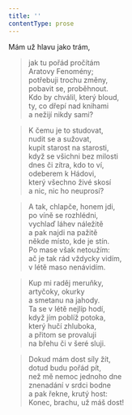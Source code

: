 ```yaml
---
title: ''
contentType: prose
---
```


Mám už hlavu jako trám,

> jak tu pořád pročítám  
> Aratovy Fenomény;  
> potřebuji trochu změny,  
> pobavit se, proběhnout.  
> Kdo by chválil, který bloud,  
> ty, co dřepí nad knihami  
> a nežijí nikdy sami?

> K čemu je to studovat,  
> nudit se a sužovat,  
> kupit starost na starosti,  
> když se všichni bez milosti  
> dnes či zítra, kdo to ví,  
> odeberem k Hádovi,  
> který všechno živé skosí  
> a nic, nic ho neuprosí?

> A tak, chlapče, honem jdi,  
> po víně se rozhlédni,  
> vychlaď láhev náležitě  
> a pak najdi na pažitě  
> někde místo, kde je stín.  
> Po mase však netoužím:  
> ač je tak rád vždycky vidím,  
> v létě maso nenávidím.

> Kup mi raděj meruňky,  
> artyčoky, okurky  
> a smetanu na jahody.  
> Ta se v létě nejlíp hodí,  
> když jím poblíž potoka,  
> který hučí zhluboka,  
> a přitom se provaluji  
> na břehu či v šeré sluji.

> Dokud mám dost síly žít,  
> dotud budu pořád pít,  
> než mě nemoc jednoho dne  
> znenadání v srdci bodne  
> a pak řekne, krutý host:  
> Konec, brachu, už máš dost!
